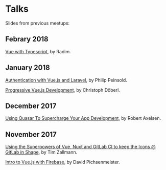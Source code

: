 # Talks

Slides from previous meetups:
## Febrary 2018

[Vue with Typescript](./2018/february/Vue-with-typescript/VueTs.pdf), by Radim.

## January 2018

[Authentication with Vue.js and Laravel](./2018/january/authentication-with-vue-js/slides.pdf), by Philip Peinsold.

[Progressive Vue.js Development](http://slides.com/doebi/vuennajs#/), by Christoph Döberl.

## December 2017

[Using Quasar To Supercharge Your App Development](./2017/december/using-quasar-to-supercharge/slides.html), by Robert Axelsen.

## November 2017

[Using the Superpowers of Vue, Nuxt and GitLab CI to keep the Icons @ GitLab in Shape](https://docs.google.com/presentation/d/1VYCuVIoY0wzoM_470UUKRzpJzszBZW4RWFqDLtr9v7M/edit#slide=id.g153a2ed090_0_63), by Tim Zallmann.

[Intro to Vue.js with Firebase](https://docs.google.com/presentation/d/1026fOPPiJoJh1lc94nTnoZWeixJZL4rwKViYjqRj18s/edit#slide=id.p), by David Pichsenmeister.
